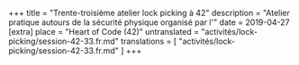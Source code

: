 +++
title = "Trente-troisième atelier lock picking à 42"
description = "Atelier pratique autours de la sécurité physique organisé par l'"
date = 2019-04-27
[extra]
place = "Heart of Code (42)"
untranslated = "activités/lock-picking/session-42-33.fr.md"
translations = [
    "activités/lock-picking/session-42-33.fr.md"
]
+++
